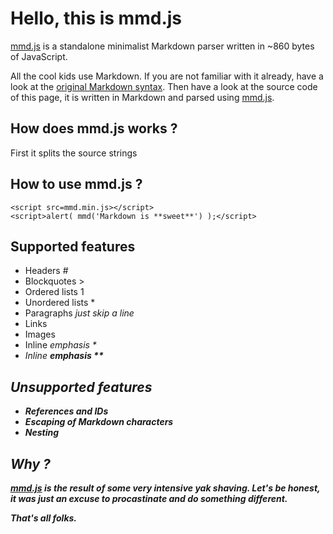 # Hello, this is mmd.js

[mmd.js](mmd.js) is a standalone minimalist Markdown parser written in ~860 bytes of JavaScript.

All the cool kids use Markdown. If you are not familiar with it already, have a look at the [original Markdown syntax](http://daringfireball.net/projects/markdown/syntax). Then have a look at the source code of this page, it is written in Markdown and parsed using [mmd.js](mmd.js).

## How does **mmd.js** works ?

First it splits the source strings 

## How to use **mmd.js** ?

    <script src=mmd.min.js></script>
	<script>alert( mmd('Markdown is **sweet**') );</script>


## Supported features

* Headers # 
* Blockquotes >
* Ordered lists 1
* Unordered lists *
* Paragraphs *just skip a line*
* Links []()
* Images![]()
* Inline <em> emphasis *
* Inline <strong> emphasis **

## Unsupported features

* References and IDs
* Escaping of Markdown characters
* Nesting

## Why ?

[mmd.js](mmd.js) is the result of some very intensive yak shaving. Let's be honest, it was just an excuse to procastinate and do something different.


That's all folks.
